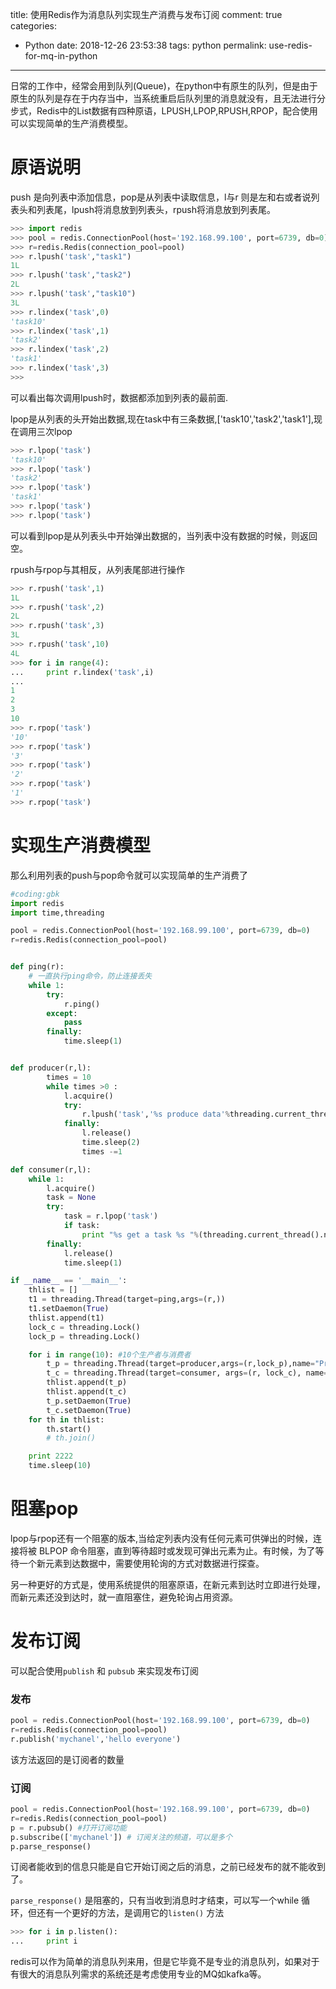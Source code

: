 title: 使用Redis作为消息队列实现生产消费与发布订阅
comment: true
categories:
  - Python
date: 2018-12-26 23:53:38
tags: python
permalink: use-redis-for-mq-in-python

---
日常的工作中，经常会用到队列(Queue)，在python中有原生的队列，但是由于原生的队列是存在于内存当中，当系统重启后队列里的消息就没有，且无法进行分步式，Redis中的List数据有四种原语，LPUSH,LPOP,RPUSH,RPOP，配合使用可以实现简单的生产消费模型。

<!-- more -->

# 原语说明
push 是向列表中添加信息，pop是从列表中读取信息，l与r 则是左和右或者说列表头和列表尾，lpush将消息放到列表头，rpush将消息放到列表尾。

``` python
>>> import redis
>>> pool = redis.ConnectionPool(host='192.168.99.100', port=6739, db=0)
>>> r=redis.Redis(connection_pool=pool)
>>> r.lpush('task',"task1")
1L
>>> r.lpush('task',"task2")
2L
>>> r.lpush('task',"task10")
3L
>>> r.lindex('task',0)
'task10'
>>> r.lindex('task',1)
'task2'
>>> r.lindex('task',2)
'task1'
>>> r.lindex('task',3)
>>>

```

可以看出每次调用lpush时，数据都添加到列表的最前面.

lpop是从列表的头开始出数据,现在task中有三条数据,['task10','task2','task1'],现在调用三次lpop
``` python 
>>> r.lpop('task')
'task10'
>>> r.lpop('task')
'task2'
>>> r.lpop('task')
'task1'
>>> r.lpop('task')
>>> r.lpop('task')

```
可以看到lpop是从列表头中开始弹出数据的，当列表中没有数据的时候，则返回空。

rpush与rpop与其相反，从列表尾部进行操作
``` python 
>>> r.rpush('task',1)
1L
>>> r.rpush('task',2)
2L
>>> r.rpush('task',3)
3L
>>> r.rpush('task',10)
4L
>>> for i in range(4):
...     print r.lindex('task',i)
...
1
2
3
10
>>> r.rpop('task')
'10'
>>> r.rpop('task')
'3'
>>> r.rpop('task')
'2'
>>> r.rpop('task')
'1'
>>> r.rpop('task')

```

# 实现生产消费模型

那么利用列表的push与pop命令就可以实现简单的生产消费了

``` python 
#coding:gbk
import redis
import time,threading

pool = redis.ConnectionPool(host='192.168.99.100', port=6739, db=0)
r=redis.Redis(connection_pool=pool)


def ping(r):
    # 一直执行ping命令，防止连接丢失
    while 1:
        try:
            r.ping()
        except:
            pass
        finally:
            time.sleep(1)


def producer(r,l):
        times = 10
        while times >0 :
            l.acquire()
            try:
                r.lpush('task','%s produce data'%threading.current_thread().name)
            finally:
                l.release()
                time.sleep(2)
                times -=1

def consumer(r,l):
    while 1:
        l.acquire()
        task = None
        try:
            task = r.lpop('task')
            if task:
                print "%s get a task %s "%(threading.current_thread().name,task)
        finally:
            l.release()
            time.sleep(1)

if __name__ == '__main__':
    thlist = []
    t1 = threading.Thread(target=ping,args=(r,))
    t1.setDaemon(True)
    thlist.append(t1)
    lock_c = threading.Lock()
    lock_p = threading.Lock()

    for i in range(10): #10个生产者与消费者
        t_p = threading.Thread(target=producer,args=(r,lock_p),name="Producer:%s"%i)
        t_c = threading.Thread(target=consumer, args=(r, lock_c), name="Consumer:%s" % i)
        thlist.append(t_p)
        thlist.append(t_c)
        t_p.setDaemon(True)
        t_c.setDaemon(True)
    for th in thlist:
        th.start()
        # th.join()

    print 2222
    time.sleep(10)

```

# 阻塞pop
lpop与rpop还有一个阻塞的版本,当给定列表内没有任何元素可供弹出的时候，连接将被 BLPOP 命令阻塞，直到等待超时或发现可弹出元素为止。有时候，为了等待一个新元素到达数据中，需要使用轮询的方式对数据进行探查。

另一种更好的方式是，使用系统提供的阻塞原语，在新元素到达时立即进行处理，而新元素还没到达时，就一直阻塞住，避免轮询占用资源。


# 发布订阅

可以配合使用`publish` 和 `pubsub` 来实现发布订阅

### 发布

``` python 
pool = redis.ConnectionPool(host='192.168.99.100', port=6739, db=0)
r=redis.Redis(connection_pool=pool)
r.publish('mychanel','hello everyone')
```

该方法返回的是订阅者的数量


### 订阅
``` python
pool = redis.ConnectionPool(host='192.168.99.100', port=6739, db=0)
r=redis.Redis(connection_pool=pool)
p = r.pubsub() #打开订阅功能
p.subscribe(['mychanel']) # 订阅关注的频道，可以是多个
p.parse_response()
```
订阅者能收到的信息只能是自它开始订阅之后的消息，之前已经发布的就不能收到了。

`parse_response()` 是阻塞的，只有当收到消息时才结束，可以写一个while 循环，但还有一个更好的方法，是调用它的`listen()` 方法

``` python
>>> for i in p.listen():
...     print i
```


redis可以作为简单的消息队列来用，但是它毕竟不是专业的消息队列，如果对于有很大的消息队列需求的系统还是考虑使用专业的MQ如kafka等。







